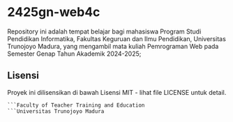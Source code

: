 # 2425gn-web4c

Repository ini adalah tempat belajar bagi mahasiswa Program Studi Pendidikan Informatika, Fakultas Keguruan dan Ilmu Pendidikan, Universitas Trunojoyo Madura, yang mengambil mata kuliah Pemrograman Web pada Semester Genap Tahun Akademik 2024-2025;

## Lisensi
Proyek ini dilisensikan di bawah Lisensi MIT - lihat file LICENSE untuk detail.

```the Department of Informatics Education
```Faculty of Teacher Training and Education
```Universitas Trunojoyo Madura
